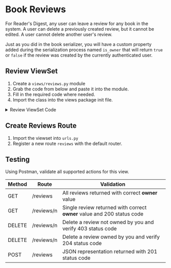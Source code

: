 # Book Reviews

For Reader's Digest, any user can leave a review for any book in the system. A user can delete a previously created review, but it cannot be edited. A user cannot delete another user's review.

Just as you did in the book serializer, you will have a custom property added during the serialization process named `is_owner` that will return `true` or `false` if the review was created by the currently authenticated user.

## Review ViewSet

1. Create a `views/reviews.py` module
2. Grab the code from below and paste it into the module.
3. Fill in the required code where needed.
4. Import the class into the views package init file.

<details>
    <summary>Review ViewSet Code</summary>

```py
from rest_framework import viewsets, status, serializers, permissions
from rest_framework.response import Response
from digestapi.models import Review

class ReviewSerializer(serializers.ModelSerializer):
    is_owner = serializers.SerializerMethodField()

    class Meta:
        model = Review
        fields = ['id', 'book', 'user', 'rating', 'comment', 'date_posted', 'is_owner']
        read_only_fields = ['user']

    def get_is_owner(self, obj):
        # Check if the user is the owner of the review
        return self.context['request'].user == obj.user


class ReviewViewSet(viewsets.ViewSet):
    permission_classes = [permissions.AllowAny]

    def list(self, request):
        # Get all reviews

        # Serialize the objects, and pass request to determine owner
        serializer = ReviewSerializer(reviews, many=True, context={'request': request})

        # Return the serialized data with 200 status code


    def create(self, request):
        # Create a new instance of a review and assign property
        # values from the request payload using `request.data`


        # Save the review

        try:
            # Serialize the objects, and pass request as context

            # Return the serialized data with 201 status code

        except Exception as ex:
            return Response(None, status=status.HTTP_400_BAD_REQUEST)

    def retrieve(self, request, pk=None):
        try:
            # Get the requested review

            # Serialize the object (make sure to pass the request as context)

            # Return the review with 200 status code

        except Review.DoesNotExist:
            return Response(status=status.HTTP_404_NOT_FOUND)

    def destroy(self, request, pk=None):
        try:
            # Get the requested review
            review = Review.objects.get(pk=pk)

            # Check if the user has permission to delete
            # Will return 403 if authenticated user is not author
            if review.user.id != request.user.id:
                return Response(status=status.HTTP_403_FORBIDDEN)

            # Delete the review
            review.delete()

            # Return success but no body
            return Response(status=status.HTTP_204_NO_CONTENT)

        except Review.DoesNotExist:
            return Response(status=status.HTTP_404_NOT_FOUND)
```
</details>

## Create Reviews Route

1. Import the viewset into `urls.py`
2. Register a new route `reviews` with the default router.

## Testing

Using Postman, validate all supported actions for this view.

| Method | Route | Validation |
|--|--|--|
| GET | /reviews | All reviews returned with correct **owner** value |
| GET | /reviews/n | Single review returned with correct **owner** value and 200 status code |
| DELETE | /reviews/n | Delete a review not owned by you and verify 403 status code |
| DELETE | /reviews/n | Delete a review owned by you and verify 204 status code |
| POST | /reviews | JSON representation returned with 201 status code |
